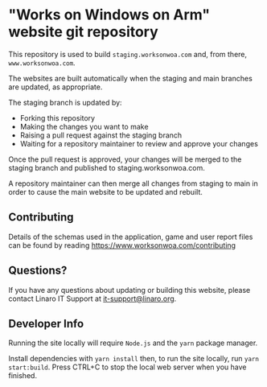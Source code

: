 # "Works on Windows on Arm" website git repository

This repository is used to build `staging.worksonwoa.com` and, from there, `www.worksonwoa.com`.

The websites are built automatically when the staging and main branches are updated, as appropriate.

The staging branch is updated by:

- Forking this repository
- Making the changes you want to make
- Raising a pull request against the staging branch
- Waiting for a repository maintainer to review and approve your changes

Once the pull request is approved, your changes will be merged to the staging branch and published to staging.worksonwoa.com.

A repository maintainer can then merge all changes from staging to main in order to cause the main website to be updated and rebuilt.

## Contributing

Details of the schemas used in the application, game and user report files can be found by reading https://www.worksonwoa.com/contributing

## Questions?

If you have any questions about updating or building this website, please contact Linaro IT Support at [it-support@linaro.org](mailto:it-support@linaro.org).

## Developer Info

Running the site locally will require `Node.js` and the `yarn` package manager.

Install dependencies with `yarn install` then, to run the site locally, run `yarn start:build`. Press CTRL+C to stop the local web server when you have finished.
